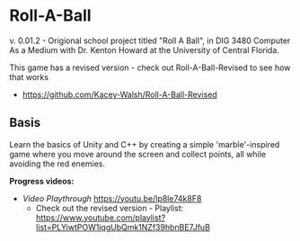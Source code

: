 # Roll-A-Ball
v. 0.01.2 - Origional school project titled "Roll A Ball", in DIG 3480 Computer As a Medium with Dr. Kenton Howard at the University of Central Florida.

This game has a revised version - check out Roll-A-Ball-Revised to see how that works
- https://github.com/Kacey-Walsh/Roll-A-Ball-Revised

## Basis
Learn the basics of Unity and C++ by creating a simple 'marble'-inspired game where you move around the screen and collect points, all while avoiding the red enemies.

**Progress videos:**
- *Video Playthrough* https://youtu.be/lp8le74k8F8
  - Check out the revised version - Playlist: https://www.youtube.com/playlist?list=PLYiwtPOW1jqgUbQmk1NZf39hbnBE7JfuB

